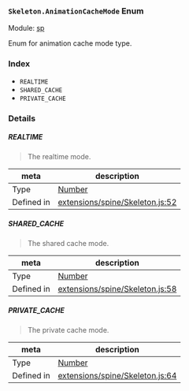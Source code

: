 ### `Skeleton.AnimationCacheMode` Enum



Module: [sp](../modules/sp.md)


Enum for animation cache mode type.


### Index
  - `REALTIME`
  - `SHARED_CACHE`
  - `PRIVATE_CACHE`

### Details


##### REALTIME

> The realtime mode.

| meta | description |
|------|-------------|
| Type | <a href="https://developer.mozilla.org/en/JavaScript/Reference/Global_Objects/Number" class="crosslink external" target="_blank">Number</a> |
| Defined in | [extensions/spine/Skeleton.js:52](https://github.com/cocos-creator/engine/blob/e361a2e93351aacda485d2038abd4eba2998a298/extensions/spine/Skeleton.js#L52) |



##### SHARED_CACHE

> The shared cache mode.

| meta | description |
|------|-------------|
| Type | <a href="https://developer.mozilla.org/en/JavaScript/Reference/Global_Objects/Number" class="crosslink external" target="_blank">Number</a> |
| Defined in | [extensions/spine/Skeleton.js:58](https://github.com/cocos-creator/engine/blob/e361a2e93351aacda485d2038abd4eba2998a298/extensions/spine/Skeleton.js#L58) |



##### PRIVATE_CACHE

> The private cache mode.

| meta | description |
|------|-------------|
| Type | <a href="https://developer.mozilla.org/en/JavaScript/Reference/Global_Objects/Number" class="crosslink external" target="_blank">Number</a> |
| Defined in | [extensions/spine/Skeleton.js:64](https://github.com/cocos-creator/engine/blob/e361a2e93351aacda485d2038abd4eba2998a298/extensions/spine/Skeleton.js#L64) |



